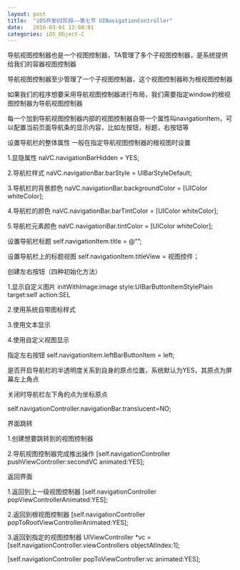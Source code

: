 ```yaml
---
layout: post
title:  "iOS开发UI阶段——第七节 UINavigationController"
date:   2016-03-01 12:08:01
categories: iOS_Object-C
---
```


导航视图控制器也是一个视图控制器，TA管理了多个子视图控制器，是系统提供给我们的容器视图控制器

导航视图控制器至少管理了一个子视图控制器，这个视图控制器称为根视图控制器

如果我们的程序想要采用导航视图控制器进行布局，我们需要指定window的根视图控制器为导航视图控制器

每一个加到导航视图控制器内部的视图控制器自带一个属性叫navigationItem，可以配置当前页面导航条的显示内容，比如左按钮，标题，右按钮等

设置导航栏的整体属性  一般在指定导航视图控制器的根视图时设置

1.显隐属性 naVC.navigationBarHidden = YES;

2.导航栏样式 naVC.navigationBar.barStyle = UIBarStyleDefault;

3.导航栏的背景颜色 naVC.navigationBar.backgroundColor = [UIColor whiteColor];

4.导航栏的颜色 naVC.navigationBar.barTintColor = [UIColor whiteColor];

5.导航栏元素颜色 naVC.navigationBar.tintColor = [UIColor whiteColor];

设置导航栏标题 self.navigationItem.title = @“”;

设置导航栏上的标题视图 self.navigationItem.titleView = 视图控件；

创建左右按钮（四种初始化方法）

1.显示自定义图片 initWithImage:image  style:UIBarButtonItemStylePlain target:self action:SEL

2.使用系统自带图标样式

3.使用文本显示

4.使用自定义视图显示

指定左右按钮 self.navigationItem.leftBarButtonItem = left;

是否开启导航栏的半透明度关系到自身的原点位置，系统默认为YES，其原点为屏幕左上角点

关闭时导航栏左下角的点为坐标原点

self.navigationController.navigationBar.translucent=NO;

界面跳转

1.创建想要跳转到的视图控制器

2.导航视图控制器完成推出操作  [self.navigationController pushViewController:secondVC animated:YES];

返回界面

1.返回到上一级视图控制器 [self.navigationController popViewControllerAnimated:YES];

2.返回到根视图控制器  [self.navigationController popToRootViewControllerAnimated:YES];

3.返回到指定的视图控制器 UIViewController *vc = [self.navigationController.viewControllers objectAtIndex:1];

[self.navigationController popToViewController:vc animated:YES];